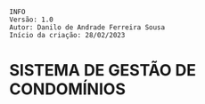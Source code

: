 ```
INFO
Versão: 1.0
Autor: Danilo de Andrade Ferreira Sousa
Início da criação: 28/02/2023

``` 

# SISTEMA DE GESTÃO DE CONDOMÍNIOS
